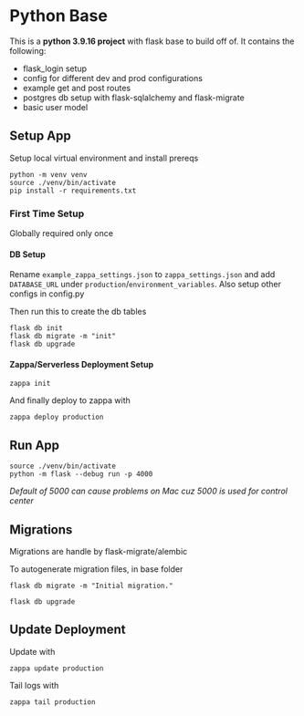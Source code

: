 # Python Base

This is a **python 3.9.16 project** with flask base to build off of. It contains the following:

- flask_login setup
- config for different dev and prod configurations
- example get and post routes
- postgres db setup with flask-sqlalchemy and flask-migrate
- basic user model

## Setup App

Setup local virtual environment and install prereqs

```
python -m venv venv
source ./venv/bin/activate
pip install -r requirements.txt
```

### First Time Setup

Globally required only once

#### DB Setup

Rename `example_zappa_settings.json` to `zappa_settings.json` and add `DATABASE_URL` under `production`/`environment_variables`.
Also setup other configs in config.py

Then run this to create the db tables

```
flask db init
flask db migrate -m "init"
flask db upgrade
```

#### Zappa/Serverless Deployment Setup

```
zappa init
```

And finally deploy to zappa with

```
zappa deploy production
```

## Run App

```
source ./venv/bin/activate
python -m flask --debug run -p 4000
```

_Default of 5000 can cause problems on Mac cuz 5000 is used for control center_

## Migrations

Migrations are handle by flask-migrate/alembic

To autogenerate migration files, in base folder

```
flask db migrate -m "Initial migration."
```

```
flask db upgrade
```

## Update Deployment

Update with

```
zappa update production
```

Tail logs with

```
zappa tail production
```
